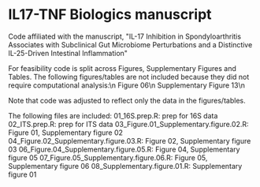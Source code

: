# IL17-TNF Biologics manuscript
Code affiliated with the manuscript, "IL-17 Inhibition in Spondyloarthritis Associates with Subclinical Gut Microbiome Perturbations and a Distinctive IL-25-Driven Intestinal Inflammation"

For feasibility code is split across Figures, Supplementary Figures and Tables.
The following figures/tables are not included because they did not require computational analysis:\n
Figure 06\n
Supplementary Figure 13\n

Note that code was adjusted to reflect only the data in the figures/tables.

The following files are included:
01_16S.prep.R: prep for 16S data
02_ITS.prep.R: prep for ITS data
03_Figure.01_Supplementary.figure.02.R: Figure 01, Supplementary figure 02
04_Figure.02_Supplementary.figure.03.R: Figure 02, Supplementary figure 03
06_Figure.04_Supplementary.figure.05.R: Figure 04, Supplementary figure 05
07_Figure.05_Supplementary.figure.06.R: Figure 05, Supplementary figure 06
08_Supplementary.figure.01.R: Supplementary figure 01
